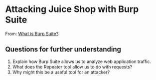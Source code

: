 # Attacking Juice Shop with Burp Suite
From: [What is Burp Suite?](https://www.technipages.com/what-is-burp-suite/)




## Questions for further understanding
1. Explain how Burp Suite allows us to analyze web application traffic.
2. What does the Repeater tool allow us to do with requests?
3. Why might this be a useful tool for an attacker?